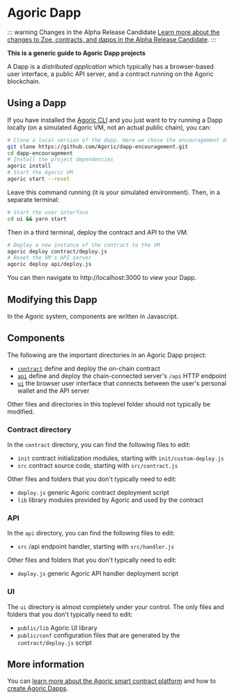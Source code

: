 # Agoric Dapp

::: warning Changes in the Alpha Release Candidate
[Learn more about the changes to Zoe, contracts, and dapps in the
Alpha Release Candidate](./alpha-release-candidate).
:::

**This is a generic guide to Agoric Dapp projects**

A Dapp is a *distributed application* which typically has a browser-based user interface, a public API server, and a contract running on the Agoric blockchain.

## Using a Dapp

If you have installed the [Agoric CLI](https://agoric.com/documentation/getting-started#prerequisites) and you just want to try running a Dapp locally (on a simulated Agoric VM, not an actual public chain), you can:

```sh
# Clone a local version of the dapp. Here we chose the encouragement dapp
git clone https://github.com/Agoric/dapp-encouragement.git
cd dapp-encouragement
# Install the project dependencies
agoric install
# Start the Agoric VM
agoric start --reset
```

Leave this command running (it is your simulated environment).  Then, in a separate terminal:

```sh
# Start the user interface
cd ui && yarn start
```

Then in a third terminal, deploy the contract and API to the VM.

```sh
# Deploy a new instance of the contract to the VM
agoric deploy contract/deploy.js
# Reset the VM's API server
agoric deploy api/deploy.js
```

You can then navigate to http://localhost:3000 to view your Dapp.

## Modifying this Dapp

In the Agoric system, components are written in Javascript.

## Components

The following are the important directories in an Agoric Dapp project:

- [`contract`](#contract) define and deploy the on-chain contract
- [`api`](#api) define and deploy the chain-connected server's `/api` HTTP endpoint
- [`ui`](#ui) the browser user interface that connects between the user's personal wallet and the API server

Other files and directories in this toplevel folder should not typically be modified.

### Contract directory

In the `contract` directory, you can find the following files to edit:

- `init` contract initialization modules, starting with `init/custom-deploy.js`
- `src` contract source code, starting with `src/contract.js`

Other files and folders that you don't typically need to edit:

- `deploy.js` generic Agoric contract deployment script
- `lib` library modules provided by Agoric and used by the contract

### API

In the `api` directory, you can find the following files to edit:

- `src` /api endpoint handler, starting with `src/handler.js`

Other files and folders that you don't typically need to edit:

- `deploy.js` generic Agoric API handler deployment script

### UI

The `ui` directory is almost completely under your control.  The only files and folders that you don't typically need to edit:

- `public/lib` Agoric UI library
- `public/conf` configuration files that are generated by the `contract/deploy.js` script

## More information

You can [learn more about the Agoric smart contract platform](https://agoric.com) and how to [create Agoric Dapps](https://agoric.com/documentation/getting-started).